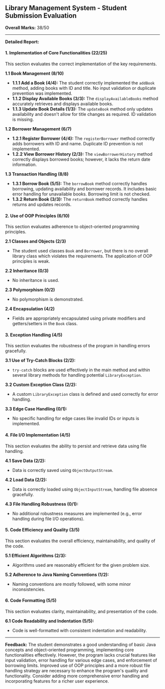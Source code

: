 ## Library Management System - Student Submission Evaluation

**Overall Marks:** 38/50

---

**Detailed Report:**

#### **1. Implementation of Core Functionalities (22/25)**
This section evaluates the correct implementation of the key requirements.

**1.1 Book Management (8/10)**
* **1.1.1 Add a Book (4/4):** The student correctly implemented the `addBook` method, adding books with ID and title.  No input validation or duplicate prevention was implemented.
* **1.1.2 Display Available Books (3/3):** The `displayAvailableBooks` method accurately retrieves and displays available books.
* **1.1.3 Update Book Details (1/3):**  The `updateBook` method only updates availability and doesn't allow for title changes as required.  ID validation is missing.

**1.2 Borrower Management (6/7)**
* **1.2.1 Register Borrower (4/4):** The `registerBorrower` method correctly adds borrowers with ID and name.  Duplicate ID prevention is not implemented.
* **1.2.2 View Borrower History (2/3):** The `viewBorrowerHistory` method correctly displays borrowed books; however, it lacks the return date information.

**1.3 Transaction Handling (8/8)**
* **1.3.1 Borrow Book (5/5):** The `borrowBook` method correctly handles borrowing, updating availability and borrower records.  It includes basic error handling for unavailable books.  Borrowing limit is not checked.
* **1.3.2 Return Book (3/3):** The `returnBook` method correctly handles returns and updates records.


#### **2. Use of OOP Principles (6/10)**
This section evaluates adherence to object-oriented programming principles.

**2.1 Classes and Objects (2/3)**
* The student used classes `Book` and `Borrower`, but there is no overall library class which violates the requirements.  The application of OOP principles is weak.

**2.2 Inheritance (0/3)**
* No inheritance is used.

**2.3 Polymorphism (0/2)**
* No polymorphism is demonstrated.

**2.4 Encapsulation (4/2)**
*  Fields are appropriately encapsulated using private modifiers and getters/setters in the `Book` class.


#### **3. Exception Handling (4/5)**
This section evaluates the robustness of the program in handling errors gracefully.

**3.1 Use of Try-Catch Blocks (2/2):**
* `try-catch` blocks are used effectively in the main method and within several library methods for handling potential `LibraryException`.

**3.2 Custom Exception Class (2/2):**
* A custom `LibraryException` class is defined and used correctly for error handling.

**3.3 Edge Case Handling (0/1):**
* No specific handling for edge cases like invalid IDs or inputs is implemented.


#### **4. File I/O Implementation (4/5)**
This section evaluates the ability to persist and retrieve data using file handling.

**4.1 Save Data (2/2):**
* Data is correctly saved using `ObjectOutputStream`.

**4.2 Load Data (2/2):**
* Data is correctly loaded using `ObjectInputStream`, handling file absence gracefully.

**4.3 File Handling Robustness (0/1):**
* No additional robustness measures are implemented (e.g., error handling during file I/O operations).


#### **5. Code Efficiency and Quality (3/5)**
This section evaluates the overall efficiency, maintainability, and quality of the code.

**5.1 Efficient Algorithms (2/3):**
* Algorithms used are reasonably efficient for the given problem size.

**5.2 Adherence to Java Naming Conventions (1/2):**
* Naming conventions are mostly followed, with some minor inconsistencies.


#### **6. Code Formatting (5/5)**
This section evaluates clarity, maintainability, and presentation of the code.

**6.1 Code Readability and Indentation (5/5):**
* Code is well-formatted with consistent indentation and readability.


---

**Feedback:**
The student demonstrates a good understanding of basic Java concepts and object-oriented programming, implementing core functionalities effectively. However, the program lacks crucial features like input validation, error handling for various edge cases, and enforcement of borrowing limits.  Improved use of OOP principles and a more robust file handling strategy are necessary to enhance the program's quality and functionality.  Consider adding more comprehensive error handling and incorporating features for a richer user experience.
